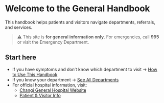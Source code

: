 # Welcome to the General Handbook

This handbook helps patients and visitors navigate departments, referrals, and services.

> ⚠️ This site is **for general information only**. For emergencies, call **995** or visit the Emergency Department.

## Start here
- If you have symptoms and don’t know which department to visit → [How to Use This Handbook](how-to-use.md)
- If you know your department → [See All Departments](clinical-specialties/index.md)
- For official hospital information, visit:
  - [Changi General Hospital Website](https://www.cgh.com.sg)
  - [Patient & Visitor Info](https://www.singhealth.com.sg/patient-services/patient-visitor-info/visitor-guide/cgh)
